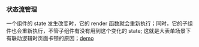 ### 状态流管理

一个组件的 state 发生改变时，它的 render 函数就会重新执行；同时，它的子组件也会重新执行，不管子组件有没有用到这个变化的 state;
这就是大表单场景下有联动逻辑时页面卡顿的原因；[demo](https://codesandbox.io/s/da-biao-dan-antd-demo-kd56nf)
